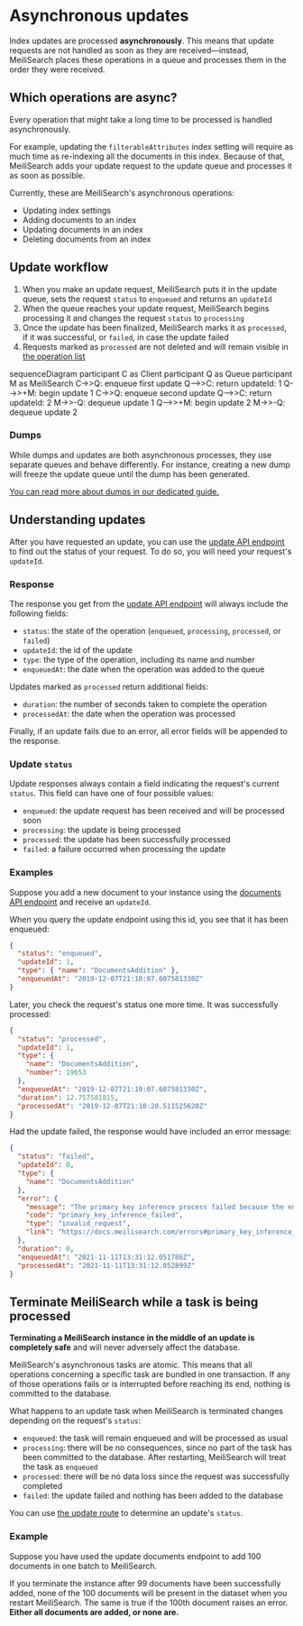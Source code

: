 # Asynchronous updates

Index updates are processed **asynchronously**. This means that update requests are not handled as soon as they are received—instead, MeiliSearch places these operations in a queue and processes them in the order they were received.

## Which operations are async?

Every operation that might take a long time to be processed is handled asynchronously.

For example, updating the `filterableAttributes` index setting will require as much time as re-indexing all the documents in this index. Because of that, MeiliSearch adds your update request to the update queue and processes it as soon as possible.

Currently, these are MeiliSearch's asynchronous operations:

- Updating index settings
- Adding documents to an index
- Updating documents in an index
- Deleting documents from an index

## Update workflow

1. When you make an update request, MeiliSearch puts it in the update queue, sets the request `status` to `enqueued` and returns an `updateId`
2. When the queue reaches your update request, MeiliSearch begins processing it and changes the request `status` to `processing`
3. Once the update has been finalized, MeiliSearch marks it as `processed`, if it was successful, or `failed`, in case the update failed
4. Requests marked as `processed` are not deleted and will remain visible in [the operation list](/reference/api/updates.md#get-all-update-status)

<mermaid>
sequenceDiagram
  participant C as Client
  participant Q as Queue
  participant M as MeiliSearch
  C->>Q: enqueue first update
  Q-->>C: return updateId: 1
  Q-->>+M: begin update 1
  C->>Q: enqueue second update
  Q-->>C: return updateId: 2
  M->>-Q: dequeue update 1
  Q-->>+M: begin update 2
  M->>-Q: dequeue update 2
</mermaid>

### Dumps

While dumps and updates are both asynchronous processes, they use separate queues and behave differently. For instance, creating a new dump will freeze the update queue until the dump has been generated.

[You can read more about dumps in our dedicated guide.](/reference/features/dumps.md)

## Understanding updates

After you have requested an update, you can use the [update API endpoint](/reference/api/updates.md) to find out the status of your request. To do so, you will need your request's `updateId`.

### Response

The response you get from the [update API endpoint](/reference/api/updates.md) will always include the following fields:

- `status`: the state of the operation (`enqueued`, `processing`, `processed`, or `failed`)
- `updateId`: the id of the update
- `type`: the type of the operation, including its name and number
- `enqueuedAt`: the date when the operation was added to the queue

Updates marked as `processed` return additional fields:

- `duration`: the number of seconds taken to complete the operation
- `processedAt`: the date when the operation was processed

Finally, if an update fails due to an error, all error fields will be appended to the response.

### Update `status`

Update responses always contain a field indicating the request's current `status`. This field can have one of four possible values:

- `enqueued`: the update request has been received and will be processed soon
- `processing`: the update is being processed
- `processed`: the update has been successfully processed
- `failed`: a failure occurred when processing the update

### Examples

Suppose you add a new document to your instance using the [documents API endpoint](/reference/api/documents.md#add-or-replace-documents) and receive an `updateId`.

When you query the update endpoint using this id, you see that it has been enqueued:

```json
{
  "status": "enqueued",
  "updateId": 1,
  "type": { "name": "DocumentsAddition" },
  "enqueuedAt": "2019-12-07T21:10:07.607581330Z"
}
```

Later, you check the request's status one more time. It was successfully processed:

```json
{
  "status": "processed",
  "updateId": 1,
  "type": {
    "name": "DocumentsAddition",
    "number": 19653
  },
  "enqueuedAt": "2019-12-07T21:10:07.607581330Z",
  "duration": 12.757581815,
  "processedAt": "2019-12-07T21:10:20.511525620Z"
}
```

Had the update failed, the response would have included an error message:

```json
{
  "status": "failed",
  "updateId": 0,
  "type": {
    "name": "DocumentsAddition"
  },
  "error": {
    "message": "The primary key inference process failed because the engine did not find any fields containing `id` substring in their name. If your document identifier does not contain any `id` substring, you can set the primary key of the index.",
    "code": "primary_key_inference_failed",
    "type": "invalid_request",
    "link": "https://docs.meilisearch.com/errors#primary_key_inference_failed"
  },
  "duration": 0,
  "enqueuedAt": "2021-11-11T13:31:12.051786Z",
  "processedAt": "2021-11-11T13:31:12.052899Z"
}
```

## Terminate MeiliSearch while a task is being processed

**Terminating a MeiliSearch instance in the middle of an update is completely safe** and will never adversely affect the database.

MeiliSearch's asynchronous tasks are atomic. This means that all operations concerning a specific task are bundled in one transaction. If any of those operations fails or is interrupted before reaching its end, nothing is committed to the database.

What happens to an update task when MeiliSearch is terminated changes depending on the request's `status`:

- `enqueued`: the task will remain enqueued and will be processed as usual
- `processing`: there will be no consequences, since no part of the task has been committed to the database. After restarting, MeiliSearch will treat the task as `enqueued`
- `processed`: there will be no data loss since the request was successfully completed
- `failed`: the update failed and nothing has been added to the database

You can use [the update route](/reference/api/updates.md) to determine an update's `status`.

### Example

Suppose you have used the update documents endpoint to add 100 documents in one batch to MeiliSearch.

If you terminate the instance after 99 documents have been successfully added, none of the 100 documents will be present in the dataset when you restart MeiliSearch. The same is true if the 100th document raises an error. **Either all documents are added, or none are.**
